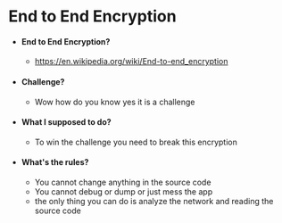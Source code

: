 # End to End Encryption

* #### End to End Encryption?
  * https://en.wikipedia.org/wiki/End-to-end_encryption
  
* #### Challenge?
  * Wow how do you know yes it is a challenge
  
* #### What I supposed to do?
  * To win the challenge you need to break this encryption
  
* #### What's the rules?
  * You cannot change anything in the source code
  * You cannot debug or dump or just mess the app
  * the only thing you can do is analyze the network and reading the source code

